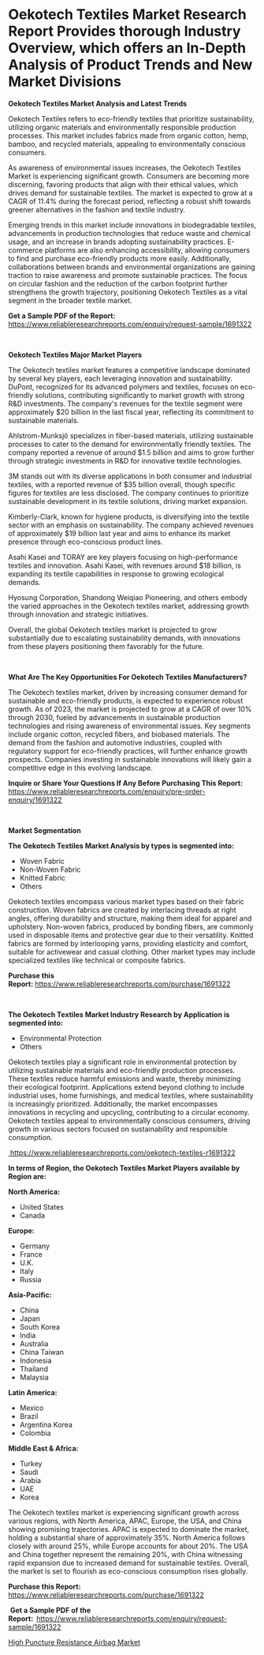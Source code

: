 <p><h1>Oekotech Textiles Market Research Report Provides thorough Industry Overview, which offers an In-Depth Analysis of Product Trends and New Market Divisions</h1></p><p><strong>Oekotech Textiles Market Analysis and Latest Trends</strong></p>
<p><p>Oekotech Textiles refers to eco-friendly textiles that prioritize sustainability, utilizing organic materials and environmentally responsible production processes. This market includes fabrics made from organic cotton, hemp, bamboo, and recycled materials, appealing to environmentally conscious consumers.</p><p>As awareness of environmental issues increases, the Oekotech Textiles Market is experiencing significant growth. Consumers are becoming more discerning, favoring products that align with their ethical values, which drives demand for sustainable textiles. The market is expected to grow at a CAGR of 11.4% during the forecast period, reflecting a robust shift towards greener alternatives in the fashion and textile industry.</p><p>Emerging trends in this market include innovations in biodegradable textiles, advancements in production technologies that reduce waste and chemical usage, and an increase in brands adopting sustainability practices. E-commerce platforms are also enhancing accessibility, allowing consumers to find and purchase eco-friendly products more easily. Additionally, collaborations between brands and environmental organizations are gaining traction to raise awareness and promote sustainable practices. The focus on circular fashion and the reduction of the carbon footprint further strengthens the growth trajectory, positioning Oekotech Textiles as a vital segment in the broader textile market.</p></p>
<p><strong>Get a Sample PDF of the Report:&nbsp;</strong> <a href="https://www.reliableresearchreports.com/enquiry/request-sample/1691322?utm_campaign=3056&utm_medium=2&utm_source=Github&utm_content=ia&utm_term=26032025&utm_id=oekotech-textiles">https://www.reliableresearchreports.com/enquiry/request-sample/1691322</a></p>
<p>&nbsp;</p>
<p><strong>Oekotech Textiles Major Market Players</strong></p>
<p><p>The Oekotech textiles market features a competitive landscape dominated by several key players, each leveraging innovation and sustainability. DuPont, recognized for its advanced polymers and textiles, focuses on eco-friendly solutions, contributing significantly to market growth with strong R&D investments. The company's revenues for the textile segment were approximately $20 billion in the last fiscal year, reflecting its commitment to sustainable materials.</p><p>Ahlstrom-Munksjö specializes in fiber-based materials, utilizing sustainable processes to cater to the demand for environmentally friendly textiles. The company reported a revenue of around $1.5 billion and aims to grow further through strategic investments in R&D for innovative textile technologies.</p><p>3M stands out with its diverse applications in both consumer and industrial textiles, with a reported revenue of $35 billion overall, though specific figures for textiles are less disclosed. The company continues to prioritize sustainable development in its textile solutions, driving market expansion.</p><p>Kimberly-Clark, known for hygiene products, is diversifying into the textile sector with an emphasis on sustainability. The company achieved revenues of approximately $19 billion last year and aims to enhance its market presence through eco-conscious product lines.</p><p>Asahi Kasei and TORAY are key players focusing on high-performance textiles and innovation. Asahi Kasei, with revenues around $18 billion, is expanding its textile capabilities in response to growing ecological demands.</p><p>Hyosung Corporation, Shandong Weiqiao Pioneering, and others embody the varied approaches in the Oekotech textiles market, addressing growth through innovation and strategic initiatives.</p><p>Overall, the global Oekotech textiles market is projected to grow substantially due to escalating sustainability demands, with innovations from these players positioning them favorably for the future.</p></p>
<p>&nbsp;</p>
<p><strong>What Are The Key Opportunities For Oekotech Textiles Manufacturers?</strong></p>
<p><p>The Oekotech textiles market, driven by increasing consumer demand for sustainable and eco-friendly products, is expected to experience robust growth. As of 2023, the market is projected to grow at a CAGR of over 10% through 2030, fueled by advancements in sustainable production technologies and rising awareness of environmental issues. Key segments include organic cotton, recycled fibers, and biobased materials. The demand from the fashion and automotive industries, coupled with regulatory support for eco-friendly practices, will further enhance growth prospects. Companies investing in sustainable innovations will likely gain a competitive edge in this evolving landscape.</p></p>
<p><strong>Inquire or Share Your Questions If Any Before Purchasing This Report:</strong> <a href="https://www.reliableresearchreports.com/enquiry/pre-order-enquiry/1691322?utm_campaign=3056&utm_medium=2&utm_source=Github&utm_content=ia&utm_term=26032025&utm_id=oekotech-textiles">https://www.reliableresearchreports.com/enquiry/pre-order-enquiry/1691322</a></p>
<p>&nbsp;</p>
<p><strong>Market Segmentation</strong></p>
<p><strong>The Oekotech Textiles Market Analysis by types is segmented into:</strong></p>
<p><ul><li>Woven Fabric</li><li>Non-Woven Fabric</li><li>Knitted Fabric</li><li>Others</li></ul></p>
<p><p>Oekotech textiles encompass various market types based on their fabric construction. Woven fabrics are created by interlacing threads at right angles, offering durability and structure, making them ideal for apparel and upholstery. Non-woven fabrics, produced by bonding fibers, are commonly used in disposable items and protective gear due to their versatility. Knitted fabrics are formed by interlooping yarns, providing elasticity and comfort, suitable for activewear and casual clothing. Other market types may include specialized textiles like technical or composite fabrics.</p></p>
<p><strong>Purchase this Report:&nbsp;</strong><a href="https://www.reliableresearchreports.com/purchase/1691322?utm_campaign=3056&utm_medium=2&utm_source=Github&utm_content=ia&utm_term=26032025&utm_id=oekotech-textiles">https://www.reliableresearchreports.com/purchase/1691322</a></p>
<p>&nbsp;</p>
<p><strong>The Oekotech Textiles Market Industry Research by Application is segmented into:</strong></p>
<p><ul><li>Environmental Protection</li><li>Others</li></ul></p>
<p><p>Oekotech textiles play a significant role in environmental protection by utilizing sustainable materials and eco-friendly production processes. These textiles reduce harmful emissions and waste, thereby minimizing their ecological footprint. Applications extend beyond clothing to include industrial uses, home furnishings, and medical textiles, where sustainability is increasingly prioritized. Additionally, the market encompasses innovations in recycling and upcycling, contributing to a circular economy. Oekotech textiles appeal to environmentally conscious consumers, driving growth in various sectors focused on sustainability and responsible consumption.</p></p>
<p><a href="https://www.reliableresearchreports.com/oekotech-textiles-r1691322?utm_campaign=3056&utm_medium=2&utm_source=Github&utm_content=ia&utm_term=26032025&utm_id=oekotech-textiles">&nbsp;https://www.reliableresearchreports.com/oekotech-textiles-r1691322</a></p>
<p><strong>In terms of Region, the Oekotech Textiles Market Players available by Region are:</strong></p>
<p>
    <p> <strong> North America: </strong>
        <ul>
            <li>United States</li>
            <li>Canada</li>
        </ul>
        </p> 
    <p> <strong> Europe: </strong>
        <ul>
            <li>Germany</li>
            <li>France</li>
            <li>U.K.</li>
            <li>Italy</li>
            <li>Russia</li>
        </ul>
        </p> 
    <p> <strong> Asia-Pacific: </strong>
        <ul>
            <li>China</li>
            <li>Japan</li>
            <li>South Korea</li>
            <li>India</li>
            <li>Australia</li>
            <li>China Taiwan</li>
            <li>Indonesia</li>
            <li>Thailand</li>
            <li>Malaysia</li>
        </ul>
        </p> 
    <p> <strong> Latin America: </strong>
        <ul>
            <li>Mexico</li>
            <li>Brazil</li>
            <li>Argentina Korea</li>
            <li>Colombia</li>
        </ul>
        </p> 
    <p> <strong> Middle East & Africa: </strong>
        <ul>
            <li>Turkey</li>
            <li>Saudi</li>
            <li>Arabia</li>
            <li>UAE</li>
            <li>Korea</li>
        </ul>
    </p>
    </p>
<p><p>The Oekotech textiles market is experiencing significant growth across various regions, with North America, APAC, Europe, the USA, and China showing promising trajectories. APAC is expected to dominate the market, holding a substantial share of approximately 35%. North America follows closely with around 25%, while Europe accounts for about 20%. The USA and China together represent the remaining 20%, with China witnessing rapid expansion due to increased demand for sustainable textiles. Overall, the market is set to flourish as eco-conscious consumption rises globally.</p></p>
<p><strong>Purchase this Report: </strong><a href="https://www.reliableresearchreports.com/purchase/1691322?utm_campaign=3056&utm_medium=2&utm_source=Github&utm_content=ia&utm_term=26032025&utm_id=oekotech-textiles">https://www.reliableresearchreports.com/purchase/1691322</a></p>
<p>&nbsp;<strong>Get a Sample PDF of the Report:&nbsp;&nbsp;</strong><a href="https://www.reliableresearchreports.com/enquiry/request-sample/1691322?utm_campaign=3056&utm_medium=2&utm_source=Github&utm_content=ia&utm_term=26032025&utm_id=oekotech-textiles">https://www.reliableresearchreports.com/enquiry/request-sample/1691322</a></p>
<p><strong></strong></p>
<p><p><a href="https://github.com/memorirummy/Market-Research-Report-List-1/blob/main/high-puncture-resistance-airbag-market.md?utm_campaign=3056&utm_medium=2&utm_source=Github&utm_content=ia&utm_term=26032025&utm_id=oekotech-textiles">High Puncture Resistance Airbag Market</a></p></p>
